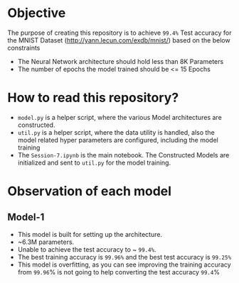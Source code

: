 # Objective
The purpose of creating this repository is to achieve `99.4%` Test accuracy for the MNIST Dataset (http://yann.lecun.com/exdb/mnist/) based on the below constraints
- The Neural Network architecture should hold less than 8K Parameters
- The number of epochs the model trained should be <= 15 Epochs

# How to read this repository?
- `model.py` is a helper script, where the various Model architectures are constructed.
- `util.py` is a helper script, where the data utility is handled, also the model related hyper parameters are configured, including the model training
- The `Session-7.ipynb` is the main notebook. The Constructed Models are initialized and sent to `util.py` for the model training.

# Observation of each model
## Model-1
- This model is built for setting up the architecture.
- ~6.3M parameters.
- Unable to achieve the test accuracy to ~ `99.4%`.
- The best training accuracy is `99.96%` and the best test accuracy is `99.25%`
- This model is overfitting, as you can see improving the training accuracy from `99.96`% is not going to help converting the test accuracy `99.4`%


